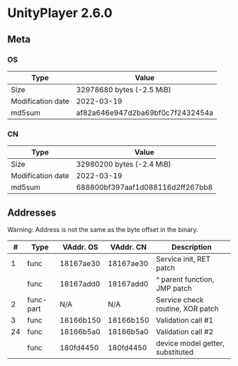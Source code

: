 # UnityPlayer 2.6.0

## Meta

### OS

| Type              | Value                            |
|-------------------|----------------------------------|
| Size              | 32978680 bytes (-2.5 MiB)        |
| Modification date | 2022-03-19                       |
| md5sum            | af82a646e947d2ba69bf0c7f2432454a |

### CN

| Type              | Value                            |
|-------------------|----------------------------------|
| Size              | 32980200 bytes (-2.4 MiB)        |
| Modification date | 2022-03-19                       |
| md5sum            | 688800bf397aaf1d088116d2ff267bb8 |

## Addresses

Warning: Address is not the same as the byte offset in the binary.

| # | Type       | VAddr. OS | VAddr. CN | Description                      |
|---|------------|-----------|-----------|----------------------------------|
|  1| func       | 18167ae30 | 18167ae30 | Service init, RET patch          |
|   | func       | 18167add0 | 18167add0 | ^ parent function, JMP patch     |
|  2| func-part  | N/A       | N/A       | Service check routine, XOR patch |
|  3| func       | 18166b150 | 18166b150 | Validation call #1               |
| 24| func       | 18166b5a0 | 18166b5a0 | Validation call #2               |
|   | func       | 180fd4450 | 180fd4450 | device model getter, substituted |
